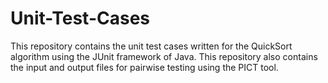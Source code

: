 # Unit-Test-Cases

This repository contains the unit test cases written for the QuickSort algorithm using the JUnit framework of Java. This repository also contains the input and output files for pairwise testing using the PICT tool.
